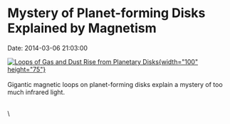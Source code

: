 Mystery of Planet-forming Disks Explained by Magnetism
======================================================

Date: 2014-03-06 21:03:00

[![Loops of Gas and Dust Rise from Planetary
Disks](http://www.jpl.nasa.gov/images/spitzer/20140306/pia17849-226.jpg){width="100"
height="75"}](http://www.jpl.nasa.gov/news/news.cfm?release=2014-071&rn=news.xml&rst=4070)\
\
Gigantic magnetic loops on planet-forming disks explain a mystery of too
much infrared light.

\
\
